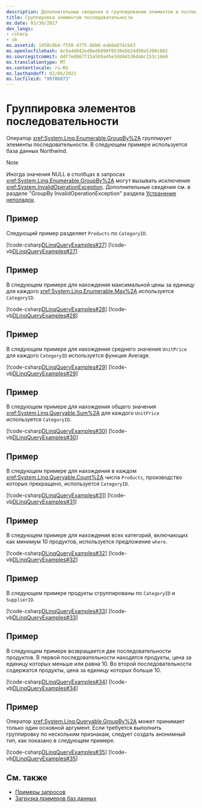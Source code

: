 ```yaml
---
description: Дополнительные сведения о группировании элементов в последовательности
title: Группировка элементов последовательности
ms.date: 03/30/2017
dev_langs:
- csharp
- vb
ms.assetid: 1d50c8b4-f550-4775-bbb6-eab6e874cb43
ms.openlocfilehash: bc9a4d042ed0edb090f0530ebb24d99a5390c882
ms.sourcegitcommit: ddf7edb67715a5b9a45e3dd44536dabc153c1de0
ms.translationtype: MT
ms.contentlocale: ru-RU
ms.lasthandoff: 02/06/2021
ms.locfileid: "99786073"
---
```

# <a name="group-elements-in-a-sequence"></a>Группировка элементов последовательности

Оператор <xref:System.Linq.Enumerable.GroupBy%2A> группирует элементы последовательности. В следующем примере используется база данных Northwind.  
  
> [!NOTE]
> Иногда значения NULL в столбцах в запросах <xref:System.Linq.Enumerable.GroupBy%2A> могут вызывать исключение <xref:System.InvalidOperationException>. Дополнительные сведения см. в разделе "GroupBy InvalidOperationException" раздела [Устранение неполадок](troubleshooting.md).  
  
## <a name="example"></a>Пример  

 Следующий пример разделяет `Products` по `CategoryID`.  
  
 [!code-csharp[DLinqQueryExamples#27](../../../../../../samples/snippets/csharp/VS_Snippets_Data/DLinqQueryExamples/cs/Program.cs#27)]
 [!code-vb[DLinqQueryExamples#27](../../../../../../samples/snippets/visualbasic/VS_Snippets_Data/DLinqQueryExamples/vb/Module1.vb#27)]  
  
## <a name="example"></a>Пример  

 В следующем примере для нахождения максимальной цены за единицу для каждого <xref:System.Linq.Enumerable.Max%2A> используется `CategoryID`.  
  
 [!code-csharp[DLinqQueryExamples#28](../../../../../../samples/snippets/csharp/VS_Snippets_Data/DLinqQueryExamples/cs/Program.cs#28)]
 [!code-vb[DLinqQueryExamples#28](../../../../../../samples/snippets/visualbasic/VS_Snippets_Data/DLinqQueryExamples/vb/Module1.vb#28)]  
  
## <a name="example"></a>Пример  

 В следующем примере для нахождения среднего значения `UnitPrice` для каждого `CategoryID` используется функция Average.  
  
 [!code-csharp[DLinqQueryExamples#29](../../../../../../samples/snippets/csharp/VS_Snippets_Data/DLinqQueryExamples/cs/Program.cs#29)]
 [!code-vb[DLinqQueryExamples#29](../../../../../../samples/snippets/visualbasic/VS_Snippets_Data/DLinqQueryExamples/vb/Module1.vb#29)]  
  
## <a name="example"></a>Пример  

 В следующем примере для нахождения общего значения <xref:System.Linq.Queryable.Sum%2A> для каждого `UnitPrice` используется `CategoryID`.  
  
 [!code-csharp[DLinqQueryExamples#30](../../../../../../samples/snippets/csharp/VS_Snippets_Data/DLinqQueryExamples/cs/Program.cs#30)]
 [!code-vb[DLinqQueryExamples#30](../../../../../../samples/snippets/visualbasic/VS_Snippets_Data/DLinqQueryExamples/vb/Module1.vb#30)]  
  
## <a name="example"></a>Пример  

 В следующем примере для нахождения в каждом <xref:System.Linq.Queryable.Count%2A> числа `Products`, производство которых прекращено, используется `CategoryID`.  
  
 [!code-csharp[DLinqQueryExamples#31](../../../../../../samples/snippets/csharp/VS_Snippets_Data/DLinqQueryExamples/cs/Program.cs#31)]
 [!code-vb[DLinqQueryExamples#31](../../../../../../samples/snippets/visualbasic/VS_Snippets_Data/DLinqQueryExamples/vb/Module1.vb#31)]  
  
## <a name="example"></a>Пример  

 В следующем примере для нахождения всех категорий, включающих как минимум 10 продуктов, используется предложение `where`.  
  
 [!code-csharp[DLinqQueryExamples#32](../../../../../../samples/snippets/csharp/VS_Snippets_Data/DLinqQueryExamples/cs/Program.cs#32)]
 [!code-vb[DLinqQueryExamples#32](../../../../../../samples/snippets/visualbasic/VS_Snippets_Data/DLinqQueryExamples/vb/Module1.vb#32)]  
  
## <a name="example"></a>Пример  

 В следующем примере продукты сгруппированы по `CategoryID` и `SupplierID`.  
  
 [!code-csharp[DLinqQueryExamples#33](../../../../../../samples/snippets/csharp/VS_Snippets_Data/DLinqQueryExamples/cs/Program.cs#33)]
 [!code-vb[DLinqQueryExamples#33](../../../../../../samples/snippets/visualbasic/VS_Snippets_Data/DLinqQueryExamples/vb/Module1.vb#33)]  
  
## <a name="example"></a>Пример  

 В следующем примере возвращается две последовательности продуктов. В первой последовательности находятся продукты, цена за единицу которых меньше или равна 10. Во второй последовательности содержатся продукты, цена за единицу которых больше 10.  
  
 [!code-csharp[DLinqQueryExamples#34](../../../../../../samples/snippets/csharp/VS_Snippets_Data/DLinqQueryExamples/cs/Program.cs#34)]
 [!code-vb[DLinqQueryExamples#34](../../../../../../samples/snippets/visualbasic/VS_Snippets_Data/DLinqQueryExamples/vb/Module1.vb#34)]  
  
## <a name="example"></a>Пример  

 Оператор <xref:System.Linq.Queryable.GroupBy%2A> может принимает только один основной аргумент. Если требуется выполнить группировку по нескольким признакам, следует создать анонимный тип, как показано в следующем примере.  
  
 [!code-csharp[DLinqQueryExamples#35](../../../../../../samples/snippets/csharp/VS_Snippets_Data/DLinqQueryExamples/cs/Program.cs#35)]
 [!code-vb[DLinqQueryExamples#35](../../../../../../samples/snippets/visualbasic/VS_Snippets_Data/DLinqQueryExamples/vb/Module1.vb#35)]  
  
## <a name="see-also"></a>См. также

- [Примеры запросов](query-examples.md)
- [Загрузка примеров баз данных](downloading-sample-databases.md)
